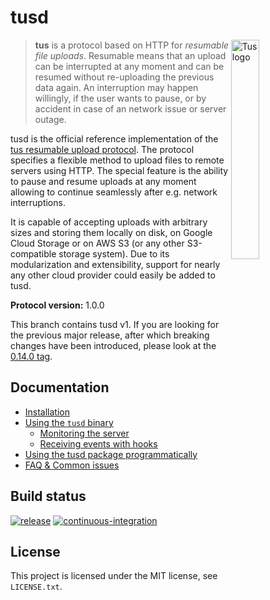 # tusd

<img alt="Tus logo" src="https://github.com/tus/tus.io/blob/master/assets/img/tus1.png?raw=true" width="30%" align="right" />

> **tus** is a protocol based on HTTP for *resumable file uploads*. Resumable
> means that an upload can be interrupted at any moment and can be resumed without
> re-uploading the previous data again. An interruption may happen willingly, if
> the user wants to pause, or by accident in case of an network issue or server
> outage.

tusd is the official reference implementation of the [tus resumable upload
protocol](http://www.tus.io/protocols/resumable-upload.html). The protocol
specifies a flexible method to upload files to remote servers using HTTP.
The special feature is the ability to pause and resume uploads at any
moment allowing to continue seamlessly after e.g. network interruptions.

It is capable of accepting uploads with arbitrary sizes and storing them locally
on disk, on Google Cloud Storage or on AWS S3 (or any other S3-compatible
storage system). Due to its modularization and extensibility, support for
nearly any other cloud provider could easily be added to tusd.

**Protocol version:** 1.0.0

This branch contains tusd v1. If you are looking for the previous major release, after which
breaking changes have been introduced, please look at the [0.14.0 tag](https://github.com/RobertVillalba/tusd/tree/0.14.0).

## Documentation

* [Installation](/docs/installation.md)
* [Using the `tusd` binary](/docs/usage-binary.md)
  * [Monitoring the server](/docs/monitoring.md)
  * [Receiving events with hooks](/docs/hooks.md)
* [Using the tusd package programmatically](/docs/usage-package.md)
* [FAQ & Common issues](/docs/faq.md)

## Build status

[![release](https://github.com/RobertVillalba/tusd/actions/workflows/release.yaml/badge.svg)](https://github.com/RobertVillalba/tusd/actions/workflows/release.yaml)
[![continuous-integration](https://github.com/RobertVillalba/tusd/actions/workflows/continuous-integration.yaml/badge.svg)](https://github.com/RobertVillalba/tusd/actions/workflows/continuous-integration.yaml)

## License

This project is licensed under the MIT license, see `LICENSE.txt`.
